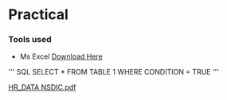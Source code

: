 # Practical

### Tools used
- Ms Excel [Download Here](https://www.microsoft.com)

'''  SQL
SELECT * FROM TABLE 1
WHERE CONDITION = TRUE
'''

[HR_DATA NSDIC.pdf](https://github.com/user-attachments/files/17278713/HR_DATA.NSDIC.pdf)
